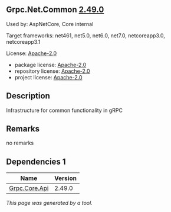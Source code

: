 Grpc.Net.Common [2.49.0](https://www.nuget.org/packages/Grpc.Net.Common/2.49.0)
--------------------

Used by: AspNetCore, Core internal

Target frameworks: net461, net5.0, net6.0, net7.0, netcoreapp3.0, netcoreapp3.1

License: [Apache-2.0](../../../../licenses/apache-2.0) 

- package license: [Apache-2.0](https://licenses.nuget.org/Apache-2.0) 
- repository license: [Apache-2.0](https://github.com/grpc/grpc-dotnet.git) 
- project license: [Apache-2.0](https://github.com/grpc/grpc-dotnet) 

Description
-----------
Infrastructure for common functionality in gRPC

Remarks
-----------
no remarks


Dependencies 1
-----------

|Name|Version|
|----------|:----|
|[Grpc.Core.Api](../../../../packages/nuget.org/grpc.core.api/2.49.0)|2.49.0|

*This page was generated by a tool.*